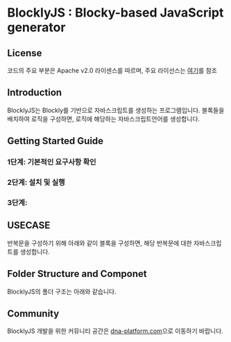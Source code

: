 # BlocklyJS : Blocky-based JavaScript generator

## License
코드의 주요 부분은 Apache v2.0 라이센스를 따르며, 주요 라이선스는 [여기](https://github.com/jinhee-han/employ24/edit/master/)를 참조

## Introduction
BlocklyJS는 Blockly를 기반으로 자바스크립트를 생성하는 프로그램입니다. 블록들을 배치하여 로직을 구성하면, 로직에 해당하는 자바스크립트언어를 생성합니다.

## Getting Started Guide
### 1단계: 기본적인 요구사항 확인
### 2단계: 설치 및 실행
### 3단계: 

## USECASE
반복문을 구성하기 위해 아래와 같이 블록을 구성하면, 해당 반복문에 대한 자바스크립트를 생성합니다.

## Folder Structure and Componet
BlocklyJS의 폴더 구조는 아래와 같습니다.

## Community
BlocklyJS 개발을 위한 커뮤니티 공간은 [dna-platform.com](https://dna-platform.com)으로 이동하기 바랍니다.
 
